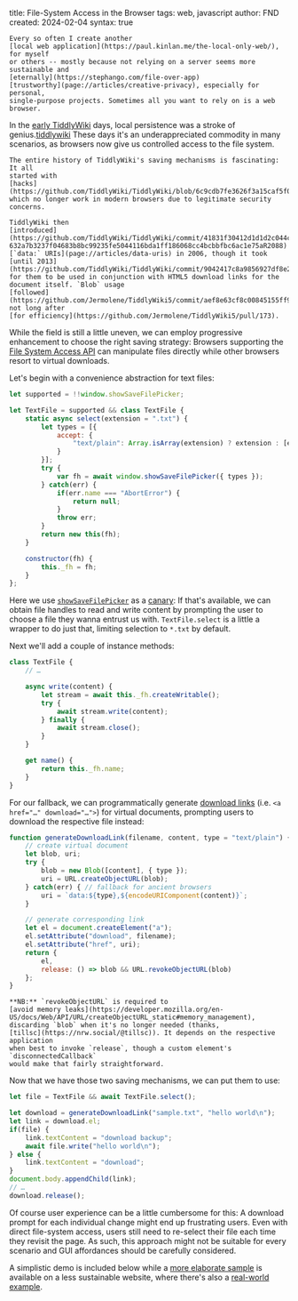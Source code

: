title: File-System Access in the Browser
tags: web, javascript
author: FND
created: 2024-02-04
syntax: true

```intro
Every so often I create another
[local web application](https://paul.kinlan.me/the-local-only-web/), for myself
or others -- mostly because not relying on a server seems more sustainable and
[eternally](https://stephango.com/file-over-app)
[trustworthy](page://articles/creative-privacy), especially for personal,
single-purpose projects. Sometimes all you want to rely on is a web browser.
```

In the [early TiddlyWiki](https://classic.tiddlywiki.com/archive/) days, local
persistence was a stroke of genius.[tiddlywiki](footnote://) These days it's an
underappreciated commodity in many scenarios, as browsers now give us controlled
access to the file system.

```footnote tiddlywiki
The entire history of TiddlyWiki's saving mechanisms is fascinating: It all
started with
[hacks](https://github.com/TiddlyWiki/TiddlyWiki/blob/6c9cdb7fe3626f3a15caf5f00c561dfb851a5981/js/FileSystem.js#L241)
which no longer work in modern browsers due to legitimate security concerns.

TiddlyWiki then
[introduced](https://github.com/TiddlyWiki/TiddlyWiki/commit/41831f30412d1d1d2c044c330c832a7eebfb1217#diff-632a7b3237f04683b8bc99235fe5044116bda1ff186068cc4bcbbfbc6ac1e75aR2088)
[`data:` URIs](page://articles/data-uris) in 2006, though it took
[until 2013](https://github.com/TiddlyWiki/TiddlyWiki/commit/9042417c8a9856927df8e2386cb4bc6464819b14)
for them to be used in conjunction with HTML5 download links for the
document itself. `Blob` usage
[followed](https://github.com/Jermolene/TiddlyWiki5/commit/aef8e63cf8c00845155ff94371efbb559efdfac9)
not long after
[for efficiency](https://github.com/Jermolene/TiddlyWiki5/pull/173).
```

While the field is still a little uneven, we can employ progressive enhancement
to choose the right saving strategy: Browsers supporting the
[File System Access API](https://css-tricks.com/getting-started-with-the-file-system-access-api/)
can manipulate files directly while other browsers resort to virtual downloads.

Let's begin with a convenience abstraction for text files:

```javascript
let supported = !!window.showSaveFilePicker;

let TextFile = supported && class TextFile {
    static async select(extension = ".txt") {
        let types = [{
            accept: {
                "text/plain": Array.isArray(extension) ? extension : [extension]
            }
        }];
        try {
            var fh = await window.showSaveFilePicker({ types });
        } catch(err) {
            if(err.name === "AbortError") {
                return null;
            }
            throw err;
        }
        return new this(fh);
    }

    constructor(fh) {
        this._fh = fh;
    }
};
```

Here we use
[`showSaveFilePicker`](https://developer.mozilla.org/en-US/docs/Web/API/Window/showSaveFilePicker)
as a [canary](https://decadecity.net/blog/2014/03/06/cutting-the-mustard): If
that's available, we can obtain file handles to read and write content by
prompting the user to choose a file they wanna entrust us with.
`TextFile.select` is a little a wrapper to do just that, limiting selection to
`*.txt` by default.

Next we'll add a couple of instance methods:

```javascript
class TextFile {
    // …

    async write(content) {
        let stream = await this._fh.createWritable();
        try {
            await stream.write(content);
        } finally {
            await stream.close();
        }
    }

    get name() {
        return this._fh.name;
    }
}
```

For our fallback, we can programmatically generate
[download links](https://developer.mozilla.org/en-US/docs/Web/HTML/Element/a#attr-download)
(i.e. `<a href="…" download="…">`) for virtual documents, prompting users to
download the respective file instead:

```javascript
function generateDownloadLink(filename, content, type = "text/plain") {
    // create virtual document
    let blob, uri;
    try {
        blob = new Blob([content], { type });
        uri = URL.createObjectURL(blob);
    } catch(err) { // fallback for ancient browsers
        uri = `data:${type},${encodeURIComponent(content)}`;
    }

    // generate corresponding link
    let el = document.createElement("a");
    el.setAttribute("download", filename);
    el.setAttribute("href", uri);
    return {
        el,
        release: () => blob && URL.revokeObjectURL(blob)
    };
}
```

```ref memleak
**NB:** `revokeObjectURL` is required to
[avoid memory leaks](https://developer.mozilla.org/en-US/docs/Web/API/URL/createObjectURL_static#memory_management),
discarding `blob` when it's no longer needed (thanks,
[tillsc](https://nrw.social/@tillsc)). It depends on the respective application
when best to invoke `release`, though a custom element's `disconnectedCallback`
would make that fairly straightforward.
```

Now that we have those two saving mechanisms, we can put them to use:

```javascript
let file = TextFile && await TextFile.select();

let download = generateDownloadLink("sample.txt", "hello world\n");
let link = download.el;
if(file) {
    link.textContent = "download backup";
    await file.write("hello world\n");
} else {
    link.textContent = "download";
}
document.body.appendChild(link);
// …
download.release();
```

Of course user experience can be a little cumbersome for this: A download prompt
for each individual change might end up frustrating users. Even with direct
file-system access, users still need to re-select their file each time they
revisit the page. As such, this approach might not be suitable for every
scenario and GUI affordances should be carefully considered.

A simplistic demo is included below while a
[more elaborate sample](https://github.com/FND/automemo) is available on a less
sustainable website, where there's also a
[real-world example](https://github.com/ddd-crew/bounded-context-canvas/pull/36).

```embed uri=./demo.html resize
```
